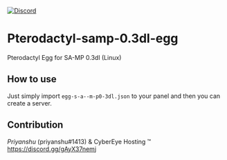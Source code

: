 [![Discord](https://img.shields.io/discord/906557740107829260)](https://discord.gg/gAyX37nemj)
# Pterodactyl-samp-0.3dl-egg
Pterodactyl Egg for SA-MP 0.3dl (Linux)

## How to use 

 Just simply import `egg-s-a--m-p0-3dl.json` to your panel and then you can create a server.
 
## Contribution 

*Priyanshu* (priyanshu#1413)
& CyberEye Hosting ™
https://discord.gg/gAyX37nemj


